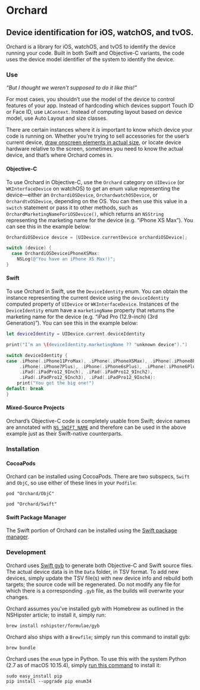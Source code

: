 #  Orchard
## Device identification for iOS, watchOS, and tvOS.

Orchard is a library for iOS, watchOS, and tvOS to identify the device running
your code. Built in both Swift and Objective-C variants, the code uses the
device model identifier of the system to identify the device.

### Use

_“But I thought we weren’t supposed to do it like this!”_

For most cases, you shouldn’t use the model of the device to control features of
your app. Instead of hardcoding which devices support Touch ID or Face ID, use
`LAContext`. Instead of computing layout based on device model, use Auto Layout
and size classes.

There are certain instances where it _is_ important to know which device your
code is running on. Whether you’re trying to sell accessories for the user’s
current device, [draw onscreen elements in actual size][1], or locate device
hardware relative to the screen, sometimes you need to know the actual device,
and that’s where Orchard comes in.

[1]: https://github.com/detroit-labs/IRLSize

#### Objective-C

To use Orchard in Objective-C, use the `Orchard` category on `UIDevice` (or
`WKInterfaceDevice` on watchOS) to get an enum value representing the
device—either an `OrchardiOSDevice`, `OrchardwatchOSDevice`, or
`OrchardtvOSDevice`, depending on the OS. You can then use this value in a
`switch` statement or pass it to other methods, such as
`OrchardMarketingNameForiOSDevice()`, which returns an `NSString` representing
the marketing name for the device (e.g. “iPhone XS Max”). You can see this in
the example below:

```Objective-C
OrchardiOSDevice device = [UIDevice.currentDevice orchardiOSDevice];

switch (device) {
  case OrchardiOSDeviceiPhoneXSMax:
    NSLog(@"You have an iPhone XS Max!)";
}
```

#### Swift

To use Orchard in Swift, use the `DeviceIdentity` enum. You can obtain the
instance representing the current device using the `deviceIdentity` computed
property of `UIDevice` or `WKInterfaceDevice`. Instances of the `DeviceIdentity`
enum have a `marketingName` property that returns the marketing name for the
device (e.g. “iPad Pro (12.9-inch) (3rd Generation)”). You can see this in the
example below:

```Swift
let deviceIdentity = UIDevice.current.deviceIdentity

print("I’m an \(deviceIdentity.marketingName ?? "unknown device").")

switch deviceIdentity {
case .iPhone(.iPhone11ProMax), .iPhone(.iPhoneXSMax), .iPhone(.iPhone8Plus),
     .iPhone(.iPhone7Plus), .iPhone(.iPhone6sPlus), .iPhone(.iPhone6Plus),
     .iPad(.iPadPro12_9Inch), .iPad(.iPadPro12_9Inch2),
     .iPad(.iPadPro12_9Inch3), .iPad(.iPadPro12_9Inch4):
    print("You got the big one!")
default: break
}
```

#### Mixed-Source Projects

Orchard’s Objective-C code is completely usable from Swift; device names are
annotated with [`NS_SWIFT_NAME`][2] and therefore can be used in the above
example just as their Swift-native counterparts.

[2]: https://developer.apple.com/documentation/swift/objective-c_and_c_code_customization/renaming_objective-c_apis_for_swift

### Installation

#### CocoaPods

Orchard can be installed using CocoaPods. There are two subspecs, `Swift` and
`ObjC`, so use either of these lines in your `Podfile`:

`pod "Orchard/ObjC"`

`pod "Orchard/Swift"`

#### Swift Package Manager

The Swift portion of Orchard can be installed using the
[Swift package manager][3].

[3]: https://swift.org/package-manager/

### Development

Orchard uses [Swift gyb][4] to generate both Objective-C and Swift source files.
The actual device data is in the `Data` folder, in TSV format. To add new
devices, simply update the TSV file(s) with new device info and rebuild both
targets; the source code will be regenerated. Do not modify any file for which
there is a corresponding `.gyb` file, as the builds will overwrite your changes.

Orchard assumes you’ve installed gyb with Homebrew as outlined in the NSHipster
article; to install it, simply run:

```Shell
brew install nshipster/formulae/gyb
```

Orchard also ships with a `Brewfile`; simply run this command to install gyb:

```Shell
brew bundle
```

Orchard uses the `enum` type in Python. To use this with the system Python (2.7
as of macOS 10.15.4), simply [run this command][5] to install it:

```Shell
sudo easy_install pip
pip install --upgrade pip enum34
```

[4]: https://nshipster.com/swift-gyb/
[5]: https://stackoverflow.com/questions/26828206/importerror-no-module-named-enum
